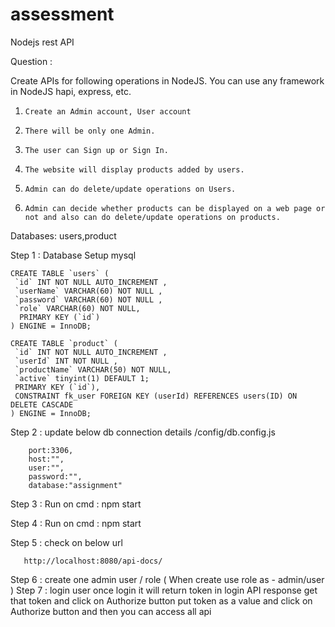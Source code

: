 # assessment
Nodejs rest API

Question :

Create APIs for following operations in NodeJS. You can use any framework in NodeJS hapi, express, etc.
1.     Create an Admin account, User account
2.     There will be only one Admin.
3.     The user can Sign up or Sign In.
4.     The website will display products added by users.
5.     Admin can do delete/update operations on Users.
6.     Admin can decide whether products can be displayed on a web page or not and also can do delete/update operations on products.

Databases: users,product

Step 1 : Database Setup mysql 

	CREATE TABLE `users` ( 
	 `id` INT NOT NULL AUTO_INCREMENT ,
	 `userName` VARCHAR(60) NOT NULL , 
	 `password` VARCHAR(60) NOT NULL ,
	 `role` VARCHAR(60) NOT NULL,
	  PRIMARY KEY (`id`)
	) ENGINE = InnoDB;

	CREATE TABLE `product` (
	 `id` INT NOT NULL AUTO_INCREMENT ,
	 `userId` INT NOT NULL ,
	 `productName` VARCHAR(50) NOT NULL,
	 `active` tinyint(1) DEFAULT 1;
	 PRIMARY KEY (`id`),
	 CONSTRAINT fk_user FOREIGN KEY (userId) REFERENCES users(ID) ON DELETE CASCADE
	) ENGINE = InnoDB;

Step 2 : update below db connection details 
        /config/db.config.js
	
	    port:3306,
	    host:"",
	    user:"",
	    password:"",
	    database:"assignment"


Step 3 : Run on cmd : npm start

Step 4 : Run on cmd : npm start

Step 5 : check on below url 
	
       http://localhost:8080/api-docs/

Step 6 : create one admin user / role ( When create use role as - admin/user )
Step 7 : login user once login it will return token in login API response get that token and click on Authorize button put token as a value and click on Authorize button and then you can access all api 



 
